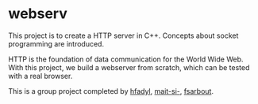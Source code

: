# webserv

This project is to create a HTTP server in C++. Concepts about socket programming are introduced.

HTTP is the foundation of data communication for the World Wide Web. With this project, we build a webserver from scratch, which can be tested with a real browser.

This is a group project completed by [hfadyl](https://www.linkedin.com/in/hicham-fadyl-6058b5198/), [mait-si-](https://www.linkedin.com/in/0x10000/), [fsarbout](https://www.linkedin.com/in/fatima-zahra-sarbout/).
